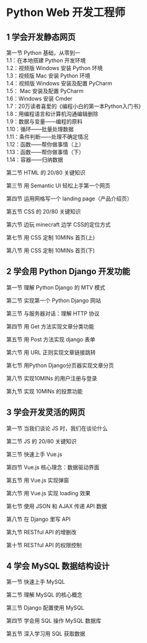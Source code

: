 # Python Web 开发工程师
## 1 学会开发静态网页
第一节 Python 基础，从零到一  
1.1：在本地搭建 Python 开发环境  
1.2：视频版 Windows 安装 Python 环境  
1.3：视频版 Mac 安装 Python 环境  
1.4：视频版 Windows 安装及配置 PyCharm  
1.5： Mac 安装及配置 PyCharm  
1.6：Windows 安装 Cmder  
1.7：20万读者喜爱的《编程小白的第一本Python入门书》  
1.8：用编程语言和计算机沟通编辑删除  
1.9：数据与变量——编程的原料  
1.10：循环——批量处理数据  
1.11：条件判断——处理不确定情况  
1.12：函数——帮你做事情（上）  
1.13：函数——帮你做事情（下）  
1.14：容器——归纳数据  
  
第二节 HTML 的 20/80 关键知识  
  
第三节 用 Semantic UI 轻松上手第一个网页  
  
第四节 运用网格写一个 landing page（产品介绍页）  
  
第五节 CSS 的 20/80 关键知识  
  
第六节 边玩 minecraft 边学 CSS的定位方式  
  
第七节 用 CSS 定制 10MINs 首页(上)  
  
第八节 用 CSS 定制 10MINs 首页(下)  

## 2 学会用 Python Django 开发功能
第一节 理解 Python Django 的 MTV 模式  
  
第二节 实现第一个 Python Django 网站  
  
第三节 与服务器对话：理解 HTTP 协议  
  
第四节 用 Get 方法实现文章分类功能  
  
第五节 用 Post 方法实现 django 表单  
  
第六节 用 URL 正则实现文章链接跳转  
  
第七节 用Python Django分页器实现文章分页  
  
第八节 实现10MINs 的用户注册与登录  
  
第九节 实现 10MINs 的投票功能  

## 3 学会开发灵活的网页
第一节 当我们谈论 JS 时，我们在谈论什么  
  
第二节 JS 的 20/80 关键知识  
  
第三节 快速上手 Vue.js  
  
第四节 Vue.js 核心理念：数据驱动界面  
  
第五节 用 Vue.js 实现弹窗  
  
第六节 用 Vue.js 实现 loading 效果  
  
第七节 使用 JSON 和 AJAX 传递 API 数据  
  
第八节 在 Django 里写 API  
  
第九节 RESTful API 的增删改  
  
第十节 RESTful API 的权限控制  

## 4 学会 MySQL 数据结构设计
第一节 快速上手 MySQL  
  
第二节 理解 MySQL 的核心概念  
  
第三节 Django 配置使用 MySQL  
  
第四节 学会用 SQL 操作 MySQL 数据库  
  
第五节 深入学习用 SQL 获取数据  